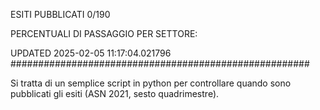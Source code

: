 ESITI PUBBLICATI 0/190 

PERCENTUALI DI PASSAGGIO PER SETTORE:

UPDATED 2025-02-05 11:17:04.021796
###################################################### 

Si tratta di un semplice script in python per controllare quando sono pubblicati gli esiti (ASN 2021, sesto quadrimestre).

